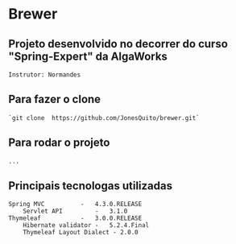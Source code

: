 # Brewer

## Projeto desenvolvido no decorrer do curso "Spring-Expert" da AlgaWorks

    Instrutor: Normandes

## Para fazer o clone
    `git clone  https://github.com/JonesQuito/brewer.git`

## Para rodar o projeto
    ...

## Principais tecnologas utilizadas
    Spring MVC          -   4.3.0.RELEASE
		Servlet API         -   3.1.0
    Thymeleaf           -   3.0.0.RELEASE
		Hibernate validator -   5.2.4.Final
		Thymeleaf Layout Dialect - 2.0.0
